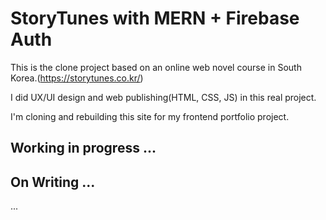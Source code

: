 # StoryTunes with MERN + Firebase Auth

This is the clone project based on an online web novel course in South Korea.(https://storytunes.co.kr/)

I did UX/UI design and web publishing(HTML, CSS, JS) in this real project. 

I'm cloning and rebuilding this site for my frontend portfolio project.


## Working in progress ...

## On Writing ...

...
